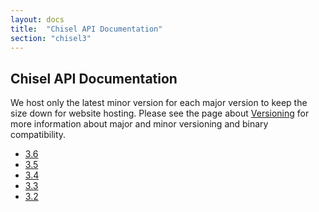```yaml
---
layout: docs
title:  "Chisel API Documentation"
section: "chisel3"
---
```


## Chisel API Documentation

We host only the latest minor version for each major version to keep the size down for website hosting.
Please see the page about [Versioning](../chisel3/docs/appendix/versioning.html) for more information about major and minor versioning and binary compatibility.

* [3.6](chisel3/3.6/)
* [3.5](3.5/)
* [3.4](3.4.4/)
* [3.3](3.3.3/)
* [3.2](3.2.8/)

